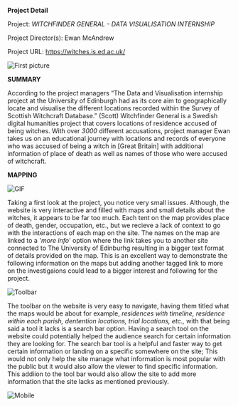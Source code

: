 **Project Detail** 

Project: _WITCHFINDER GENERAL - DATA VISUALISATION INTERNSHIP_

Project Director(s): Ewan McAndrew

Project URL: https://witches.is.ed.ac.uk/

![First picture](https://AdaChicas3.github.io/Ada-Chicas-CNU/images/first.png)


**SUMMARY**
  
  

  According to the project managers “The Data and Visualisation internship project at the University of Edinburgh had as its core aim to geographically locate and visualise the different locations recorded within the Survey of Scottish Witchcraft Database.” (Scott) Witchfinder General is a Swedish digital humanities project that covers locations of residence accused of being witches. With over _3000_ different accusations, project manager Ewan takes us on an educational journey with locations and records of everyone who was accused of being a witch in [Great Britain] with additional information of place of death as well as names of those who were accused of witchcraft. 


**MAPPING** 




![GIF](https://giphy.com/gifs/uL8whUDHRHdMcnj23F/giphy.gif)




  
  
  Taking a first look at the project, you notice very small issues. Although, the website is very interactive and filled with maps and small details about the witches, it appears to be far too much. Each tent on the map provides place of death, gender, occupation, etc., but we recieve a lack of context to go with the interactions of each map on the site. The names on the map are linked to a '_more info_' option where the link takes you to another site connected to The University of Edinburhg resulting in a bigger text format of details provided on the map. This is an excellent way to demonstrate the following information on the maps but adding another tagged link to more on the investigaions could lead to a bigger interest and following for the project. 
  
  


  
 ![Toolbar](https://AdaChicas3.github.io/Ada-Chicas-CNU/images/toolbar.png)






  The toolbar on the website is very easy to navigate, having them titled what the maps would be about for example, _residences with timeline, residence within each parish, dentention locations, trial locations, etc.,_ with that being said a tool it lacks is a search bar option. Having a search tool on the website could potentially helped the audience search for certain information they are looking for. The search bar tool is a helpful and faster way to get certain information or landing on a specific somewhere on the site; This would not only help the site manage what information is most popular with the public but it would also allow the viewer to find specific information. This addiion to the tool bar would also allow the site to add more information that the site lacks as mentioned previously. 
  
  
  




  
 ![Mobile](https://AdaChicas3.github.io/Ada-Chicas-CNU/images/mobile.jpeg)


